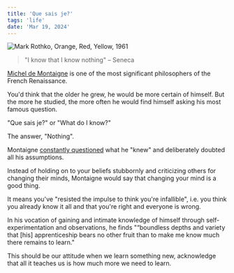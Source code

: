 ```yaml
---
title: 'Que sais je?'
tags: 'life'
date: 'Mar 19, 2024'
---
```


![Mark Rothko, Orange, Red, Yellow, 1961](/images/orange-red-yellow.jpg)

> "I know that I know nothing"
> – Seneca

[Michel de Montaigne](https://en.wikipedia.org/wiki/Michel_de_Montaigne?useskin=vector) is one of the most significant philosophers of the French Renaissance.

You'd think that the older he grew, he would be more certain of himself. But the more he studied, the more often he would find himself asking his most famous question.

"Que sais je?" or "What do I know?"

The answer, "Nothing".

Montaigne [constantly questioned](https://tim.blog/2010/10/19/michel-de-montaigne/) what he "knew" and deliberately doubted all his assumptions.

Instead of holding on to your beliefs stubbornly and criticizing others for changing their minds, Montaigne would say that changing your mind is a good thing.

It means you've "resisted the impulse to think you're infallible", i.e. you think you already know it all and that you're right and everyone is wrong.

In his vocation of gaining and intimate knowledge of himself through self-experimentation and observations, he finds "“boundless depths and variety that [his] apprenticeship bears no other fruit than to make me know much there remains to learn."

This should be our attitude when we learn something new, acknowledge that all it teaches us is how much more we need to learn.
